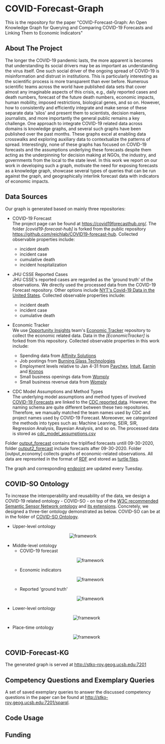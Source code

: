 # COVID-Forecast-Graph
This is the repository for the paper "COVID-Forecast-Graph: An Open Knowledge Graph for Querying and Comparing COVID-19 Forecasts and Linking Them to Economic Indicators"

## About The Project
The longer the COVID-19 pandemic lasts, the more apparent is becomes that understanding its social drivers may be as important as understanding the virus itself. One such social driver of the ongoing spread of COVID-19 is misinformation and distrust in institutions. This is particularly interesting as the scientific process is more transparent than ever before. Numerous scientific teams across the world have published data sets that cover almost any imaginable aspects of this crisis, e.g., daily reported cases and death numbers, forecast of the future death numbers, economic impacts, human mobility, imposed restrictions, biological genes, and so on. However, how to consistently and efficiently integrate and make sense of these separate data 'silos' and present them to scientists, decision makers, journalists, and more importantly the general public remains a key challenge. One approach to integrate COVID-19 related data across domains is knowledge graphs, and several such graphs have been published over the past months. These graphs excel at enabling data crosswalks and exploring auxiliary data to contextualize the patterns of spread. Interestingly, none of these graphs has focused on COVID-19 forecasts and the assumptions underlying these forecasts despite them acting as the underpinning for decision making at NGOs, the industry, and governments from the local to the state level. In this work we report on our work in developing such a graph, motivate the need for exposing forecasts as a knowledge graph, showcase several types of queries that can be run against the graph, and geographically interlink forecast data with indicators of economic impacts.

## Data Sources 
Our graph is generated based on mainly three repositories: 

* COVID-19 Forecast\
  The project page can be found at https://covid19forecasthub.org/. The folder <em>[covid19-forecast-hub]</em> is forked from the public repository https://github.com/reichlab/COVID19-forecast-hub. Collected observable properties include: 
  * incident death 
  * incident case
  * cumulative death
  * incident hospitalization
  
* JHU CSSE Reported Cases \
 JHU CSSE's reported cases are regarded as the 'ground truth' of the observations. We directly used the processed data from the COVID-19 Forecast repository. Other options include [NYT's Covid-19 Data in the United States](https://github.com/nytimes/covid-19-data). Collected observable properties include: 
  * incident death
  * incident case 
  * cumulative death 
 
* Economic Tracker \
We use [Opportunity Insights](https://tracktherecovery.org/) team's [Economic Tracker](https://github.com/OpportunityInsights/EconomicTracker) repository to collect the economic related data. Data in the <em>[EconomicTracker]</em> is forked from this repository. Collected observable properties in this work include:
  * Spending data from [Affinity Solutions](https://www.affinity.solutions/)
  * Job postings from [Burning Glass Technologies](https://www.burning-glass.com/)
  * Employment levels relative to Jan 4-31 from [Paychex](https://www.paychex.com/), [Intuit](https://www.intuit.com/), [Earnin](https://www.earnin.com/) and [Kronos](https://www.kronos.com/)
  * Small business openings data from [Womply](https://www.womply.com/)
  * Small business revenue data from [Womply](https://www.womply.com/)

* CDC Model Assumptions and Method Types \
The underlying model assumptions and method types of involved [COVID-19 Forecasts](https://github.com/reichlab/COVID19-forecast-hub) are linked to the [CDC reported data](https://github.com/cdcepi/COVID-19-Forecasts). However, the naming schema are quite different between these two repositories. Therefore, we manually matched the team names used by CDC and project names used by COVID-19 Forecast. Moreoever, we categorized the methods into types such as: Machine Leanring, SEIR, SIR, Regression Analysis, Bayesian Analysis, and so on. The processed data is stored as [cdc_model_assumptions.csv](https://github.com/zhurui0509/COVID-Forecast-Graph/blob/main/cdc_model_assumptions.csv) 

Folder [output_forecast](https://github.com/zhurui0509/COVID-Forecast-Graph/tree/main/output_forecast) contains the triplified forecasts untill 09-30-2020, folder [output2_forecast](https://github.com/zhurui0509/COVID-Forecast-Graph/tree/main/output2_forecast) include forecasts after 09-30-2020. Folder [output_economy] collects graphs of economic-related observations. All data are represnted in the format of [RDF](https://www.w3.org/RDF/) and stored as [turtle files](https://www.w3.org/TR/turtle/). 

The graph and corresponding [endpoint](http://stko-roy.geog.ucsb.edu:7201 ) are updated every Tuesday. 

## COVID-SO Ontology
To increase the interoperability and reusability of the data, we design a COVID-19 related ontology - COVID-SO - on top of the [W3C recommended Semantic Sensor Network ontology](https://www.w3.org/TR/vocab-ssn/) and [its extensions](https://www.w3.org/TR/vocab-ssn-ext/). Concretely, we designed a three-tier ontology demonstrated as below. COVID-SO can be at in the folder of [COVID-SO Ontology](https://github.com/zhurui0509/COVID-Forecast-Graph/tree/main/COVID-SO%20Ontology). 

* Upper-level ontology
<p align="center">
    <img src="https://github.com/zhurui0509/COVID-Forecast-Graph/blob/main/COVID-SO%20Ontology/images/covid19.png" alt="framework" >
</p>

* Middle-level ontology 
  * COVID-19 forecast 
    <p align="center">
    <img src="https://github.com/zhurui0509/COVID-Forecast-Graph/blob/main/COVID-SO%20Ontology/images/forecast.png" alt="framework" >
    </p>
  * Economic indicators 
    <p align="center">
    <img src="https://github.com/zhurui0509/COVID-Forecast-Graph/blob/main/COVID-SO%20Ontology/images/economic.png" alt="framework" >
    </p>
  * Reported 'ground truth' 
    <p align="center">
    <img src="https://github.com/zhurui0509/COVID-Forecast-Graph/blob/main/COVID-SO%20Ontology/images/groundtruth.png" alt="framework" >
    </p>
* Lower-level ontology 
    <p align="center">
    <img src="https://github.com/zhurui0509/COVID-Forecast-Graph/blob/main/COVID-SO%20Ontology/images/lowerlevel.png" alt="framework" >
    </p> 
* Place-time ontology 
    <p align="center">
    <img src="https://github.com/zhurui0509/COVID-Forecast-Graph/blob/main/COVID-SO%20Ontology/images/placetime.png" alt="framework" >
    </p>
## COVID-Forecast-KG 
The generated graph is served at http://stko-roy.geog.ucsb.edu:7201 

## Competency Questions and Exemplary Queries
A set of saved exemplary queries to answer the discussed competency questions in the paper can be found at http://stko-roy.geog.ucsb.edu:7201/sparql. 

## Code Usage 

## Funding 
